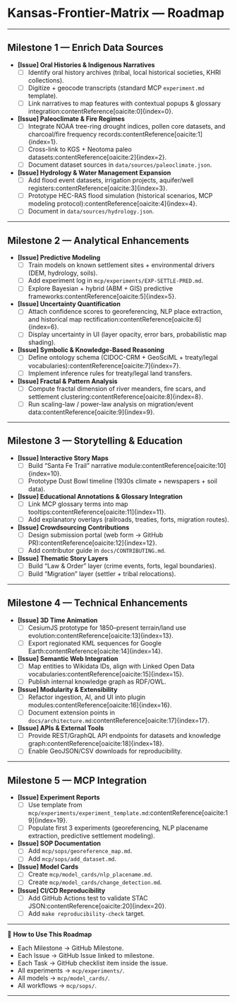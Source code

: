 # Kansas-Frontier-Matrix — Roadmap

---

## Milestone 1 — Enrich Data Sources

* **[Issue] Oral Histories & Indigenous Narratives**
  * [ ] Identify oral history archives (tribal, local historical societies, KHRI collections).
  * [ ] Digitize + geocode transcripts (standard MCP `experiment.md` template).
  * [ ] Link narratives to map features with contextual popups & glossary integration:contentReference[oaicite:0]{index=0}.

* **[Issue] Paleoclimate & Fire Regimes**
  * [ ] Integrate NOAA tree-ring drought indices, pollen core datasets, and charcoal/fire frequency records:contentReference[oaicite:1]{index=1}.
  * [ ] Cross-link to KGS + Neotoma paleo datasets:contentReference[oaicite:2]{index=2}.
  * [ ] Document dataset sources in `data/sources/paleoclimate.json`.

* **[Issue] Hydrology & Water Management Expansion**
  * [ ] Add flood event datasets, irrigation projects, aquifer/well registers:contentReference[oaicite:3]{index=3}.
  * [ ] Prototype HEC-RAS flood simulation (historical scenarios, MCP modeling protocol):contentReference[oaicite:4]{index=4}.
  * [ ] Document in `data/sources/hydrology.json`.

---

## Milestone 2 — Analytical Enhancements

* **[Issue] Predictive Modeling**
  * [ ] Train models on known settlement sites + environmental drivers (DEM, hydrology, soils).
  * [ ] Add experiment log in `mcp/experiments/EXP-SETTLE-PRED.md`.
  * [ ] Explore Bayesian + hybrid (ABM + GIS) predictive frameworks:contentReference[oaicite:5]{index=5}.

* **[Issue] Uncertainty Quantification**
  * [ ] Attach confidence scores to georeferencing, NLP place extraction, and historical map rectification:contentReference[oaicite:6]{index=6}.
  * [ ] Display uncertainty in UI (layer opacity, error bars, probabilistic map shading).

* **[Issue] Symbolic & Knowledge-Based Reasoning**
  * [ ] Define ontology schema (CIDOC-CRM + GeoSciML + treaty/legal vocabularies):contentReference[oaicite:7]{index=7}.
  * [ ] Implement inference rules for treaty/legal land transfers.

* **[Issue] Fractal & Pattern Analysis**
  * [ ] Compute fractal dimension of river meanders, fire scars, and settlement clustering:contentReference[oaicite:8]{index=8}.
  * [ ] Run scaling-law / power-law analysis on migration/event data:contentReference[oaicite:9]{index=9}.

---

## Milestone 3 — Storytelling & Education

* **[Issue] Interactive Story Maps**
  * [ ] Build “Santa Fe Trail” narrative module:contentReference[oaicite:10]{index=10}.
  * [ ] Prototype Dust Bowl timeline (1930s climate + newspapers + soil data).

* **[Issue] Educational Annotations & Glossary Integration**
  * [ ] Link MCP glossary terms into map tooltips:contentReference[oaicite:11]{index=11}.
  * [ ] Add explanatory overlays (railroads, treaties, forts, migration routes).

* **[Issue] Crowdsourcing Contributions**
  * [ ] Design submission portal (web form → GitHub PR):contentReference[oaicite:12]{index=12}.
  * [ ] Add contributor guide in `docs/CONTRIBUTING.md`.

* **[Issue] Thematic Story Layers**
  * [ ] Build “Law & Order” layer (crime events, forts, legal boundaries).
  * [ ] Build “Migration” layer (settler + tribal relocations).

---

## Milestone 4 — Technical Enhancements

* **[Issue] 3D Time Animation**
  * [ ] CesiumJS prototype for 1850–present terrain/land use evolution:contentReference[oaicite:13]{index=13}.
  * [ ] Export regionated KML sequences for Google Earth:contentReference[oaicite:14]{index=14}.

* **[Issue] Semantic Web Integration**
  * [ ] Map entities to Wikidata IDs, align with Linked Open Data vocabularies:contentReference[oaicite:15]{index=15}.
  * [ ] Publish internal knowledge graph as RDF/OWL.

* **[Issue] Modularity & Extensibility**
  * [ ] Refactor ingestion, AI, and UI into plugin modules:contentReference[oaicite:16]{index=16}.
  * [ ] Document extension points in `docs/architecture.md`:contentReference[oaicite:17]{index=17}.

* **[Issue] APIs & External Tools**
  * [ ] Provide REST/GraphQL API endpoints for datasets and knowledge graph:contentReference[oaicite:18]{index=18}.
  * [ ] Enable GeoJSON/CSV downloads for reproducibility.

---

## Milestone 5 — MCP Integration

* **[Issue] Experiment Reports**
  * [ ] Use template from `mcp/experiments/experiment_template.md`:contentReference[oaicite:19]{index=19}.
  * [ ] Populate first 3 experiments (georeferencing, NLP placename extraction, predictive settlement modeling).

* **[Issue] SOP Documentation**
  * [ ] Add `mcp/sops/georeference_map.md`.
  * [ ] Add `mcp/sops/add_dataset.md`.

* **[Issue] Model Cards**
  * [ ] Create `mcp/model_cards/nlp_placename.md`.
  * [ ] Create `mcp/model_cards/change_detection.md`.

* **[Issue] CI/CD Reproducibility**
  * [ ] Add GitHub Actions test to validate STAC JSON:contentReference[oaicite:20]{index=20}.
  * [ ] Add `make reproducibility-check` target.

---

📌 **How to Use This Roadmap**
* Each Milestone → GitHub Milestone.
* Each Issue → GitHub Issue linked to milestone.
* Each Task → GitHub checklist item inside the issue.
* All experiments → `mcp/experiments/`.
* All models → `mcp/model_cards/`.
* All workflows → `mcp/sops/`.

---
